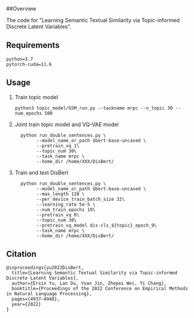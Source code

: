 ##Overview

The code for "Learning Semantic Textual Similarity via Topic-informed Discrete Latent Variables".

## Requirements

``` 
python=3.7
pytorch-cuda=11.6
```

## Usage

1. Train topic model 

   ``` 
   python3 topic_model/GSM_run.py --taskname mrpc --n_topic 30 --num_epochs 500
   ```

2. Joint train topic model and VQ-VAE model

   ```
   	 python run_double_sentences.py \
           --model_name_or_path $bert-base-uncased \
           --pretrain_vq 1\
           --topic_num 30\
           --task_name mrpc \
           --home_dir /home/XXX/DisBert/
   ```

3. Train and test DisBert

   ```
   	 python run_double_sentences.py \
           --model_name_or_path $bert-base-uncased \
           --max_length 128 \
           --per_device_train_batch_size 32\
           --learning_rate 5e-5 \
           --num_train_epochs 10\
           --pretrain_vq 0\
           --topic_num 30\
           --pretrain_vq_model dis-cls_${topic}_epoch_9\
           --task_name mrpc \
           --home_dir /home/XXX/DisBert/
   ```

## Citation

```
@inproceedings{yu2022DisBert,
  title={Learning Semantic Textual Similarity via Topic-informed Discrete Latent Variables},
  author={Erxin Yu, Lan Du, Yuan Jin, Zhepei Wei, Yi Chang},
  booktitle={Proceedings of the 2022 Conference on Empirical Methods in Natural Language Processing},
  pages={4937–4948},
  year={2022}
}
```



